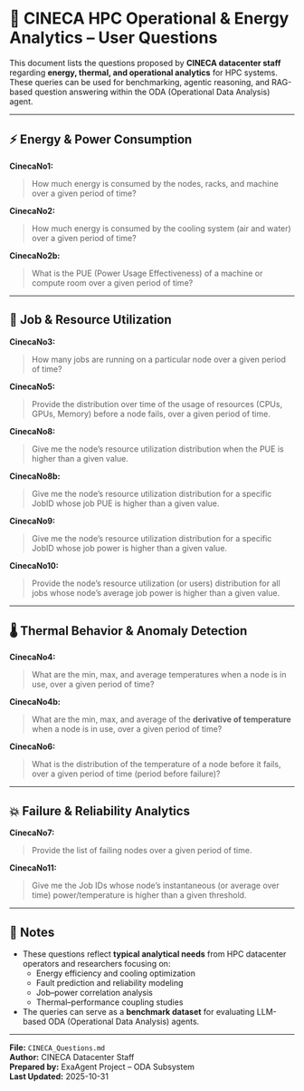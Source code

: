 # 🧠 CINECA HPC Operational & Energy Analytics – User Questions

This document lists the questions proposed by **CINECA datacenter staff** regarding **energy, thermal, and operational analytics** for HPC systems.  
These queries can be used for benchmarking, agentic reasoning, and RAG-based question answering within the ODA (Operational Data Analysis) agent.

---

## ⚡ Energy & Power Consumption

**CinecaNo1:**  
> How much energy is consumed by the nodes, racks, and machine over a given period of time?

**CinecaNo2:**  
> How much energy is consumed by the cooling system (air and water) over a given period of time?

**CinecaNo2b:**  
> What is the PUE (Power Usage Effectiveness) of a machine or compute room over a given period of time?

---

## 🧩 Job & Resource Utilization

**CinecaNo3:**  
> How many jobs are running on a particular node over a given period of time?

**CinecaNo5:**  
> Provide the distribution over time of the usage of resources (CPUs, GPUs, Memory) before a node fails, over a given period of time.

**CinecaNo8:**  
> Give me the node’s resource utilization distribution when the PUE is higher than a given value.

**CinecaNo8b:**  
> Give me the node’s resource utilization distribution for a specific JobID whose job PUE is higher than a given value.

**CinecaNo9:**  
> Give me the node’s resource utilization distribution for a specific JobID whose job power is higher than a given value.

**CinecaNo10:**  
> Provide the node’s resource utilization (or users) distribution for all jobs whose node’s average job power is higher than a given value.

---

## 🌡️ Thermal Behavior & Anomaly Detection

**CinecaNo4:**  
> What are the min, max, and average temperatures when a node is in use, over a given period of time?

**CinecaNo4b:**  
> What are the min, max, and average of the **derivative of temperature** when a node is in use, over a given period of time?

**CinecaNo6:**  
> What is the distribution of the temperature of a node before it fails, over a given period of time (period before failure)?

---

## 💥 Failure & Reliability Analytics

**CinecaNo7:**  
> Provide the list of failing nodes over a given period of time.

**CinecaNo11:**  
> Give me the Job IDs whose node’s instantaneous (or average over time) power/temperature is higher than a given threshold.

---

## 📘 Notes

- These questions reflect **typical analytical needs** from HPC datacenter operators and researchers focusing on:
  - Energy efficiency and cooling optimization  
  - Fault prediction and reliability modeling  
  - Job–power correlation analysis  
  - Thermal–performance coupling studies  
- The queries can serve as a **benchmark dataset** for evaluating LLM-based ODA (Operational Data Analysis) agents.

---

**File:** `CINECA_Questions.md`  
**Author:** CINECA Datacenter Staff  
**Prepared by:** ExaAgent Project – ODA Subsystem  
**Last Updated:** 2025-10-31
